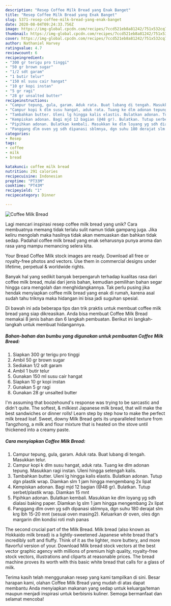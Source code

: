 ```yaml
---
description: "Resep Coffee Milk Bread yang Enak Banget"
title: "Resep Coffee Milk Bread yang Enak Banget"
slug: 5371-resep-coffee-milk-bread-yang-enak-banget
date: 2020-08-04T09:24:33.756Z
image: https://img-global.cpcdn.com/recipes/7ccd521eb8a81242/751x532cq70/coffee-milk-bread-foto-resep-utama.jpg
thumbnail: https://img-global.cpcdn.com/recipes/7ccd521eb8a81242/751x532cq70/coffee-milk-bread-foto-resep-utama.jpg
cover: https://img-global.cpcdn.com/recipes/7ccd521eb8a81242/751x532cq70/coffee-milk-bread-foto-resep-utama.jpg
author: Nathaniel Harvey
ratingvalue: 4.7
reviewcount: 6
recipeingredient:
- "300 gr terigu pro tinggi"
- "50 gr brown sugar"
- "1/2 sdt garam"
- "1 butir telur"
- "150 ml susu cair hangat"
- "10 gr kopi instan"
- "5 gr ragi"
- "28 gr unsalted butter"
recipeinstructions:
- "Campur tepung, gula, garam. Aduk rata. Buat lubang di tengah. Masukkan telur."
- "Campur kopi k dlm susu hangat, aduk rata. Tuang ke dlm adonan tepung. Masukkan ragi instan. Uleni hingga setengah kalis."
- "Tambahkan butter. Uleni lg hingga kalis elastis. Bulatkan adonan. Tutup dgn plastik wrap. Diamkan slm 1 jam hingga mengembang 2x lipat"
- "Kempiskan adonan. Bagi mjd 12 bagian (@48 gr). Bulatkan. Tutup serbet/plastik wrap. Diamkan 15 mnt"
- "Pipihkan adonan. Bulatkan kembali. Masukkan ke dlm loyang yg sdh dialasi baking paper. Diamkan lg slm 1 jam hingga mengembang 2x lipat"
- "Panggang dlm oven yg sdh dipanasi sblmnya, dgn suhu 180 derajat slm krg lbh 15-20 mnt (sesuai oven masing2). Keluarkan dr oven, oles dgn margarin dlm kondisi roti msh panas"
categories:
- Resep
tags:
- coffee
- milk
- bread

katakunci: coffee milk bread 
nutrition: 291 calories
recipecuisine: Indonesian
preptime: "PT33M"
cooktime: "PT43M"
recipeyield: "1"
recipecategory: Dinner

---
```



![Coffee Milk Bread](https://img-global.cpcdn.com/recipes/7ccd521eb8a81242/751x532cq70/coffee-milk-bread-foto-resep-utama.jpg)

Lagi mencari inspirasi resep coffee milk bread yang unik? Cara membuatnya memang tidak terlalu sulit namun tidak gampang juga. Jika keliru mengolah maka hasilnya tidak akan memuaskan dan bahkan tidak sedap. Padahal coffee milk bread yang enak seharusnya punya aroma dan rasa yang mampu memancing selera kita.

Your Bread Coffee Milk stock images are ready. Download all free or royalty-free photos and vectors. Use them in commercial designs under lifetime, perpetual &amp; worldwide rights.

Banyak hal yang sedikit banyak berpengaruh terhadap kualitas rasa dari coffee milk bread, mulai dari jenis bahan, kemudian pemilihan bahan segar hingga cara mengolah dan menghidangkannya. Tak perlu pusing jika hendak menyiapkan coffee milk bread yang enak di rumah, karena asal sudah tahu triknya maka hidangan ini bisa jadi suguhan spesial.


Di bawah ini ada beberapa tips dan trik praktis untuk membuat coffee milk bread yang siap dikreasikan. Anda bisa membuat Coffee Milk Bread memakai 8 jenis bahan dan 6 langkah pembuatan. Berikut ini langkah-langkah untuk membuat hidangannya.

<!--inarticleads1-->

##### Bahan-bahan dan bumbu yang digunakan untuk pembuatan Coffee Milk Bread:

1. Siapkan 300 gr terigu pro tinggi
1. Ambil 50 gr brown sugar
1. Sediakan 1/2 sdt garam
1. Ambil 1 butir telur
1. Gunakan 150 ml susu cair hangat
1. Siapkan 10 gr kopi instan
1. Gunakan 5 gr ragi
1. Gunakan 28 gr unsalted butter


I&#39;m assuming that boozehound&#39;s response was trying to be sarcastic and didn&#39;t quite. The softest, &amp; milkiest Japanese milk bread, that will make the best sandwiches or dinner rolls! Learn step by step how to make the perfect milk bread loaf. Sweet, downy Milk Bread gets its unparalleled texture from Tangzhong, a milk and flour mixture that is heated on the stove until thickened into a creamy paste. 

<!--inarticleads2-->

##### Cara menyiapkan Coffee Milk Bread:

1. Campur tepung, gula, garam. Aduk rata. Buat lubang di tengah. Masukkan telur.
1. Campur kopi k dlm susu hangat, aduk rata. Tuang ke dlm adonan tepung. Masukkan ragi instan. Uleni hingga setengah kalis.
1. Tambahkan butter. Uleni lg hingga kalis elastis. Bulatkan adonan. Tutup dgn plastik wrap. Diamkan slm 1 jam hingga mengembang 2x lipat
1. Kempiskan adonan. Bagi mjd 12 bagian (@48 gr). Bulatkan. Tutup serbet/plastik wrap. Diamkan 15 mnt
1. Pipihkan adonan. Bulatkan kembali. Masukkan ke dlm loyang yg sdh dialasi baking paper. Diamkan lg slm 1 jam hingga mengembang 2x lipat
1. Panggang dlm oven yg sdh dipanasi sblmnya, dgn suhu 180 derajat slm krg lbh 15-20 mnt (sesuai oven masing2). Keluarkan dr oven, oles dgn margarin dlm kondisi roti msh panas


The second crucial part of the Milk Bread. Milk bread (also known as Hokkaido milk bread) is a lightly-sweetened Japanese white bread that&#39;s incredibly soft and fluffy. Think of it as the lighter, more buttery, and more flavorful version of your. Download Milk bread stock vectors at the best vector graphic agency with millions of premium high quality, royalty-free stock vectors, illustrations and cliparts at reasonable prices. The bread machine proves its worth with this basic white bread that calls for a glass of milk. 

Terima kasih telah menggunakan resep yang kami tampilkan di sini. Besar harapan kami, olahan Coffee Milk Bread yang mudah di atas dapat membantu Anda menyiapkan makanan yang sedap untuk keluarga/teman maupun menjadi inspirasi untuk berbisnis kuliner. Semoga bermanfaat dan selamat mencoba!
